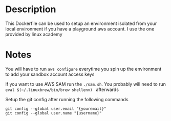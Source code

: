 # Description
This Dockerfile can be used to setup an environment isolated from your local environment if you have a playground aws account. I use the one provided by linux academy

# Notes
You will have to run ```aws configure``` everytime you spin up the environment to add your sandbox account access keys

If you want to use AWS SAM run the ``` ./sam.sh ```. You probably will need to run ```eval $(~/.linuxbrew/bin/brew shellenv) ``` afterwards

Setup the git config after running the following commands
```
git config --global user.email "{youremail}"
git config --global user.name "{username}"
```
